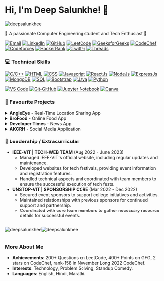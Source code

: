 <div >
  <h1>Hi, I'm Deep Salunkhe! 👋</h1>
  <p> <img src="https://komarev.com/ghpvc/?username=deepsalunkhee&label=Profile%20views&color=0e75b6&style=flat" alt="deepsalunkhee" /> </p>
  <p>🌟 A passionate Computer Engineering student and Tech Enthusiast 🚀</p>
  
  <!-- Contact and Social Media Links -->
  <p >
    <a href="mailto:deepsalunkhee@gmail.com"><img src="https://img.shields.io/badge/Email-%23D14836.svg?style=for-the-badge&logo=gmail&logoColor=white" alt="Email" /></a>
    <a href="https://www.linkedin.com/in/deep-salunkhe-917931225/"><img src="https://img.shields.io/badge/LinkedIn-%230077B5.svg?style=for-the-badge&logo=linkedin&logoColor=white" alt="LinkedIn" /></a>
    <a href="http://github.com/deepsalunkhee"><img src="https://img.shields.io/badge/GitHub-%23181717.svg?style=for-the-badge&logo=github&logoColor=white" alt="GitHub" /></a>
    <a href="https://leetcode.com/deepsalunkhee/"><img src="https://img.shields.io/badge/LeetCode-%23FFA116.svg?style=for-the-badge&logo=leetcode&logoColor=black" alt="LeetCode" /></a>
    <a href="https://auth.geeksforgeeks.org/user/deepsalunkhee"><img src="https://img.shields.io/badge/GeeksforGeeks-%2348A646.svg?style=for-the-badge&logo=geeksforgeeks&logoColor=white" alt="GeeksforGeeks" /></a>
    <a href="https://www.codechef.com/users/deepsalunkhee"><img src="https://img.shields.io/badge/CodeChef-%235B463F.svg?style=for-the-badge&logo=codechef&logoColor=white" alt="CodeChef" /></a>
    <a href="https://codeforces.com/profile/Deep_Salunkhe"><img src="https://img.shields.io/badge/Codeforces-%23161616.svg?style=for-the-badge&logo=codeforces&logoColor=white" alt="Codeforces" /></a>
    <a href="https://www.hackerrank.com/deepsalunkhee"><img src="https://img.shields.io/badge/HackerRank-%23006500.svg?style=for-the-badge&logo=hackerrank&logoColor=white" alt="HackerRank" /></a>
    <a href="https://twitter.com/DeepSalunkhee"><img src="https://img.shields.io/badge/Twitter-%231DA1F2.svg?style=for-the-badge&logo=twitter&logoColor=white" alt="Twitter" /></a>
    <a href="https://www.threads.net/@deepsalunkhee"><img src="https://img.shields.io/badge/Threads-%232C2C2C.svg?style=for-the-badge&logo=threads&logoColor=white" alt="Threads" /></a>
  </p>

  

 
  <!-- Technical Skills -->
  <h3>💻 Technical Skills</h3>
  <p >
    <!-- Tech Stack -->
    <a href="#"><img src="https://img.shields.io/badge/C/C++-00599C?style=for-the-badge&logo=c%2B%2B&logoColor=white" alt="C/C++" /></a>
    <a href="#"><img src="https://img.shields.io/badge/HTML-E34F26?style=for-the-badge&logo=html5&logoColor=white" alt="HTML" /></a>
    <a href="#"><img src="https://img.shields.io/badge/CSS-1572B6?style=for-the-badge&logo=css3&logoColor=white" alt="CSS" /></a>
    <a href="#"><img src="https://img.shields.io/badge/Javascript-F7DF1E?style=for-the-badge&logo=javascript&logoColor=black" alt="Javascript" /></a>
    <a href="#"><img src="https://img.shields.io/badge/ReactJs-61DAFB?style=for-the-badge&logo=react&logoColor=black" alt="ReactJs" /></a>
    <a href="#"><img src="https://img.shields.io/badge/NodeJs-339933?style=for-the-badge&logo=node.js&logoColor=white" alt="NodeJs" /></a>
    <a href="#"><img src="https://img.shields.io/badge/ExpressJs-000000?style=for-the-badge&logo=express&logoColor=white" alt="ExpressJs" /></a>
    <a href="#"><img src="https://img.shields.io/badge/MongoDB-47A248?style=for-the-badge&logo=mongodb&logoColor=white" alt="MongoDB" /></a>
    <a href="#"><img src="https://img.shields.io/badge/SQL-003B57?style=for-the-badge&logo=sql&logoColor=white" alt="SQL" /></a>
    <a href="#"><img src="https://img.shields.io/badge/Bootstrap-563D7C?style=for-the-badge&logo=bootstrap&logoColor=white" alt="Bootstrap" /></a>
     <a href="#"><img src="https://img.shields.io/badge/Java-007396?style=for-the-badge&logo=java&logoColor=white" alt="Java" /></a>
    <a href="#"><img src="https://img.shields.io/badge/Python-3776AB?style=for-the-badge&logo=python&logoColor=white" alt="Python" /></a>
  
  <a href="#"><img src="https://img.shields.io/badge/VS%20Code-007ACC?style=for-the-badge&logo=visual-studio-code&logoColor=white" alt="VS Code" /></a>
    <a href="#"><img src="https://img.shields.io/badge/Git-GitHub-181717?style=for-the-badge&logo=github&logoColor=white" alt="Git-GitHub" /></a>
    <a href="#"><img src="https://img.shields.io/badge/Jupyter%20Notebook-F37626?style=for-the-badge&logo=jupyter&logoColor=white" alt="Jupyter Notebook" /></a>
    <a href="#"><img src="https://img.shields.io/badge/Canva-00C4CC?style=for-the-badge&logo=canva&logoColor=white" alt="Canva" /></a>
  </p>



  <!-- Projects -->
  <h3>🚀 Favourite  Projects</h3>
  <details>
    <summary><strong>AngleEye</strong> - Real-Time Location Sharing App</summary>
    <ul>
      <li>Developed front-end using React.js, utilized Leaflet library for maps, and Axios for request handling.</li>
      <li>Implemented Express server with 5 API routes, leveraging MongoDB as the database.</li>
      <li>Achieved real-time location sharing through a function that updates and sends current location every minute.</li>
    </ul>
    <a href="https://angle-eye.vercel.app/">Demo</a> | <a href="https://github.com/deepsalunkhee/AngleEye-MERN">Code</a> | <a href="https://shorturl.at/bkswN">Video</a>
  </details>
  
  <details>
    <summary><strong>BroFood</strong> - Online Food App</summary>
    <ul>
      <li>Utilized React.js, Bootstrap, localStorage, react-router-dom, and Fetch API in front-end implementation.</li>
      <li>Developed API routes for user signin, signup, data retrieval from DB, and displaying ordered data.</li>
      <li>Implemented JWT and bcrypt for enhanced data security in case of DB compromise.</li>
    </ul>
    <a href="https://bro-food.vercel.app/">Demo</a> | <a href="https://github.com/deepsalunkhee/Bro-Food-MERN">Code</a> | <a href="https://shorturl.at/jmBFY">Video</a>
  </details>

  <details>
    <summary><strong>Developer Times</strong> - News App</summary>
    <ul>
      <li>Developed DeveloperTimes, a web application using NewsApi and MERN stack.</li>
      <li>Implemented API handling, data fetching, and frontend data display using destructuring.</li>
      <li>Managed frontend-to-backend request handling for seamless user experience.</li>
    </ul>
    <a href="https://developer-times-project-front.vercel.app/">Demo</a> | <a href="https://github.com/deepsalunkhee/Developer-Times-Project">Code</a> | <a href="https://shorturl.at/psOP3">Video</a>
  </details>
  
  <details>
    <summary><strong>AKCRH</strong> - Social Media Application</summary>
    <ul>
      <li>Developed a full-stack web application in the early stages of learning web development.</li>
      <li>Implemented secure password hashing with bcrypt for enhanced data security.</li>
      <li>Leveraged middleware packages like body-parser and cors for efficient request handling.</li>
    </ul>
    <a href="https://akcrh-by-deepsalunkhe.vercel.app/">Demo</a> | <a href="https://github.com/deepsalunkhee/AKCRH-MERN">Code</a>
  </details>

  <!-- Leadership and Extracurricular -->
  <h3>🌟 Leadership / Extracurricular</h3>
  <ul>
    <li><strong>IEEE-VIT | TECH-WEB TEAM</strong> (Aug 2022 - June 2023)
      <ul>
        <li>Managed IEEE-VIT's official website, including regular updates and maintenance.</li>
        <li>Developed websites for tech festivals, providing event information and registration features.</li>
        <li>Handled technical aspects and coordinated with team members to ensure the successful execution of tech fests.</li>
      </ul>
    </li>
    <li><strong>UNSTOP-VIT | SPONSORSHIP CORE</strong> (Mar 2022 - Dec 2022)
      <ul>
      
<li>Secured event sponsors to support college initiatives and activities.</li>
        <li>Maintained relationships with previous sponsors for continued support and partnership.</li>
        <li>Coordinated with core team members to gather necessary resource details for successful events.</li>
      </ul>
    </li>
  </ul>
<!--Status-->

<div style="display: flex; flex-direction: row; align-items: center;">
  <p>
    <img align="center" src="https://github-readme-stats.vercel.app/api?username=deepsalunkhee&show_icons=true&locale=en&theme=dark&hide_border=true&count_private=true" alt="deepsalunkhee" />
  </p>
  
  <p>
    <img align="center" src="https://github-readme-streak-stats.herokuapp.com/?user=deepsalunkhee&theme=dark" alt="deepsalunkhee" />
  </p>
</div>


  <!-- More About Me -->
  <h3>More About Me</h3>
  <ul>
    <li><strong>Achievements</strong>: 200+ Questions on LeetCode, 400+ Points on GFG, 2 stars on CodeChef, rank-158 in November Long 2022 CodeChef.</li>
    <li><strong>Interests</strong>: Technology, Problem Solving, Standup Comedy.</li>
    <li><strong>Languages</strong>: English, Hindi, Marathi.</li>
  </ul>
</div>
